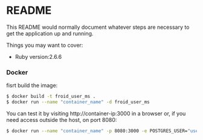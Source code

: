 # README

This README would normally document whatever steps are necessary to get the
application up and running.

Things you may want to cover:

* Ruby version:2.6.6

### Docker
fisrt build the image:

```sh
$ docker build -t froid_user_ms .
$ docker run --name "container_name" -d froid_user_ms 
```
You can test it by visiting http://container-ip:3000 in a browser or, if you need access outside the host, on port 8080:
```sh
$ docker run --name "container_name" -p 8080:3000 -e POSTGRES_USER="user" -e POSTGRES_PASSWORD="password" -e POSTGRESS_HOST="host" -d froid_user_ms 
```